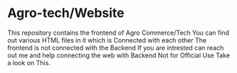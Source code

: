 # Agro-tech/Website
This repository contains the frontend of Agro Commerce/Tech 
You can find out various HTML files in it which is Connected with each other
The frontend is not connected with the Backend
If you are intrested can reach out  me and help connecting the web with Backend
Not for Official Use 
Take a look on This.
